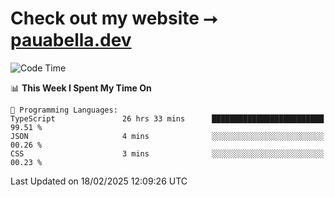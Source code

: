 # Check out my website ⭢ [pauabella.dev](https://pauabella.dev)

<!--START_SECTION:waka-->
![Code Time](http://img.shields.io/badge/Code%20Time-4%2C092%20hrs%2011%20mins-blue)

📊 **This Week I Spent My Time On** 

```text
💬 Programming Languages: 
TypeScript               26 hrs 33 mins      █████████████████████████   99.51 % 
JSON                     4 mins              ░░░░░░░░░░░░░░░░░░░░░░░░░   00.26 % 
CSS                      3 mins              ░░░░░░░░░░░░░░░░░░░░░░░░░   00.23 % 
```


 Last Updated on 18/02/2025 12:09:26 UTC
<!--END_SECTION:waka-->

